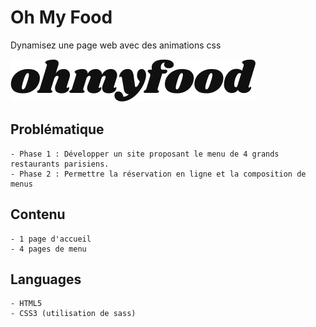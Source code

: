 # Oh My Food

Dynamisez une page web avec des animations css

![desktop reservia](/images/logo/ohmyfood.png)

## Problématique

    - Phase 1 : Développer un site proposant le menu de 4 grands restaurants parisiens.
    - Phase 2 : Permettre la réservation en ligne et la composition de menus

## Contenu

    - 1 page d'accueil
    - 4 pages de menu

## Languages

    - HTML5
    - CSS3 (utilisation de sass)